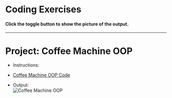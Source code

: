 # Coding Exercises
#### Click the toggle button to show the picture of the output.

---

# Project: Coffee Machine OOP
- Instructions:<br>

- [Coffee Machine OOP Code](coffee_machine.py)

- Output:<br>
![Coffee Machine OOP](../assets/img/16_project.png)
